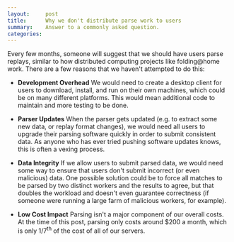 ```yaml
---
layout:     post
title:      Why we don't distribute parse work to users
summary:    Answer to a commonly asked question.
categories: 
---
```


Every few months, someone will suggest that we should have users parse replays, similar to how distributed computing projects like folding@home work.  There are a few reasons that we haven't attempted to do this:

* **Development Overhead** We would need to create a desktop client for users to download, install, and run on their own machines, which could be on many different platforms. This would mean additional code to maintain and more testing to be done.

* **Parser Updates** When the parser gets updated (e.g. to extract some new data, or replay format changes), we would need all users to upgrade their parsing software quickly in order to submit consistent data. As anyone who has ever tried pushing software updates knows, this is often a vexing process.

* **Data Integrity** If we allow users to submit parsed data, we would need some way to ensure that users don't submit incorrect (or even malicious) data. One possible solution could be to force all matches to be parsed by two distinct workers and the results to agree, but that doubles the workload and doesn't even guarantee correctness (if someone were running a large farm of malicious workers, for example).

* **Low Cost Impact** Parsing isn't a major component of our overall costs. At the time of this post, parsing only costs around $200 a month, which is only 1/7<sup>th</sup> of the cost of all of our servers.
